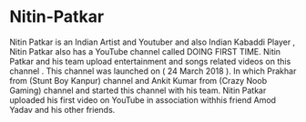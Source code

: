 # Nitin-Patkar
Nitin Patkar is an Indian Artist and Youtuber and also Indian Kabaddi Player , Nitin Patkar also has a YouTube channel called DOING FIRST TIME. Nitin Patkar and his team upload entertainment and songs related videos on this channel . This channel was launched on ( 24 March 2018 ). In which Prakhar from (Stunt Boy Kanpur) channel and Ankit Kumar from (Crazy Noob Gaming) channel and started this channel with his team. Nitin Patkar uploaded his first video on YouTube in association withhis friend Amod Yadav and his other friends.
